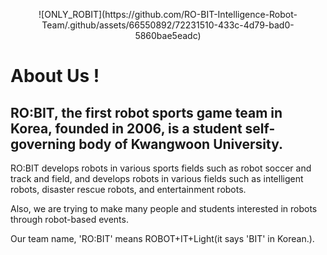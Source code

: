 <p align="center">
  ![ONLY_ROBIT](https://github.com/RO-BIT-Intelligence-Robot-Team/.github/assets/66550892/72231510-433c-4d79-bad0-5860bae5eadc)
</p>


# About Us !

## RO:BIT, the first robot sports game team in Korea, founded in 2006, is a student self-governing body of Kwangwoon University.

RO:BIT develops robots in various sports fields such as robot soccer and track and field, and develops robots in various fields such as intelligent robots, disaster rescue robots, and entertainment robots.

Also, we are trying to make many people and students interested in robots through robot-based events.

 

Our team name, 'RO:BIT' means ROBOT+IT+Light(it says 'BIT' in Korean.).
